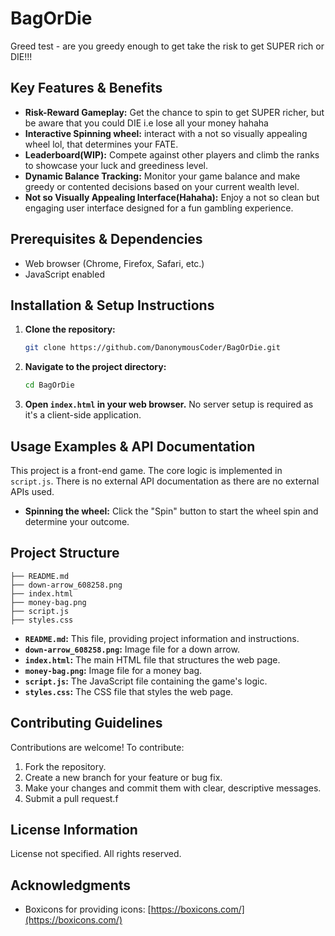 # BagOrDie

Greed test - are you greedy enough to get take the risk to get SUPER rich or DIE!!!

## Key Features & Benefits

- **Risk-Reward Gameplay:** Get the chance to spin to get SUPER richer, but be aware that you could DIE i.e lose all your money hahaha
- **Interactive Spinning wheel:** interact with a not so visually appealing wheel lol, that determines your FATE.
- **Leaderboard(WIP):** Compete against other players and climb the ranks to showcase your luck and greediness level.
- **Dynamic Balance Tracking:** Monitor your game balance and make greedy or contented decisions based on your current wealth level.
- **Not so Visually Appealing Interface(Hahaha):** Enjoy a not so clean but engaging user interface designed for a fun gambling experience.

## Prerequisites & Dependencies

- Web browser (Chrome, Firefox, Safari, etc.)
- JavaScript enabled

## Installation & Setup Instructions

1.  **Clone the repository:**
    ```bash
    git clone https://github.com/DanonymousCoder/BagOrDie.git
    ```

2.  **Navigate to the project directory:**
    ```bash
    cd BagOrDie
    ```

3.  **Open `index.html` in your web browser.** No server setup is required as it's a client-side application.

## Usage Examples & API Documentation

This project is a front-end game. The core logic is implemented in `script.js`.  There is no external API documentation as there are no external APIs used.

*   **Spinning the wheel:** Click the "Spin" button to start the wheel spin and determine your outcome.

## Project Structure

```
├── README.md
├── down-arrow_608258.png
├── index.html
├── money-bag.png
├── script.js
├── styles.css
```

-   **`README.md`:** This file, providing project information and instructions.
-   **`down-arrow_608258.png`:** Image file for a down arrow.
-   **`index.html`:** The main HTML file that structures the web page.
-   **`money-bag.png`:** Image file for a money bag.
-   **`script.js`:** The JavaScript file containing the game's logic.
-   **`styles.css`:** The CSS file that styles the web page.


## Contributing Guidelines

Contributions are welcome! To contribute:

1.  Fork the repository.
2.  Create a new branch for your feature or bug fix.
3.  Make your changes and commit them with clear, descriptive messages.
4.  Submit a pull request.f
## License Information

License not specified. All rights reserved.

## Acknowledgments

-   Boxicons for providing icons: [https://boxicons.com/](https://boxicons.com/)
